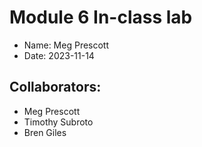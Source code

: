# Module 6 In-class lab

- Name: Meg Prescott
- Date: 2023-11-14

## Collaborators: ##

- Meg Prescott
- Timothy Subroto
- Bren Giles
